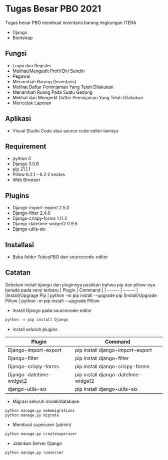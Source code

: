 # Tugas Besar PBO 2021
Tugas besar PBO membuat inventaris barang lingkungan ITERA
- Django
- Bootstrap

## Fungsi
- Login dan Register
- Melihat/Mengedit Profil Diri Sendiri
- Pegawai
- Menambah Barang (Inventaris)
- Melihat Daftar Peminjaman Yang Telah Dilakukan
- Menambah Ruang Pada Suatu Gedung
- Melihat dan Mengedit Daftar Peminjaman Yang Telah Dilakukan
- Mencetak Laporan


## Aplikasi
- Visual Studio Code atau source code editor lainnya

## Requirement
- pyhton 3
- Django 3.0.8
- pip 21.1.1
- Pillow 6.2.1 - 6.2.2 keatas
- Web Browser

## Plugins
- Django-import-export 2.5.0
- Django-filter 2.4.0
- Django-crispy-forms 1.11.2
- Django-datetime-widget2 0.9.5
- Django-utils-six

## Installasi
- Buka folder TubesPBO dari sourcecode-editor

## Catatan
Sebelum install django dan pluginnya pastikan bahwa pip dan pillow-nya berada pada versi terbaru
| Plugin | Command |
| ------ | ------ |
|Install/Upgrage Pip | python -m pip install --upgrade pip
|Install/Upgrade Pillow | python -m pip install --upgrade Pillow

- Install Django pada sourcecode-editor
```sh
python -m pip install Django
```

- install seluruh plugins

| Plugin | Command |
| ------ | ------ |
| Django-import-export  | pip install django-import-export |
| Django-filter | pip install django-filter |
| Django-crispy-forms | pip install django-crispy-forms |
| Django-datetime-widget2 | pip install django-datetime-widget2 |
| django-utils-six | pip install django-utils-six |

- Migrasi seluruh model/database
```sh
python manage.py makemigrations
python manage.py migrate
```

- Membuat superuser (admin)
```sh
python manage.py createsuperuser
```

- Jalankan Server Django
```sh
python manage.py runserver
```
